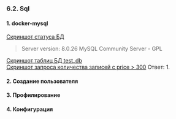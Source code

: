 ### 6.2. Sql
#### 1. docker-mysql
[Скриншот статуса БД](https://github.com/nprovorkova/devops-training/blob/master/06-db-03-mysql/my-sql/status.jpg)
>Server version:  8.0.26 MySQL Community Server - GPL

[Скриншот таблиц БД test_db](https://github.com/nprovorkova/devops-training/blob/master/06-db-03-mysql/my-sql/tables.jpg)
<br>[Скриншот запроса количества записей с price > 300](https://github.com/nprovorkova/devops-training/blob/master/06-db-03-mysql/my-sql/select.jpg)
Ответ: 1.

#### 2. Создание пользователя 

#### 3. Профилирование

#### 4. Конфигурация